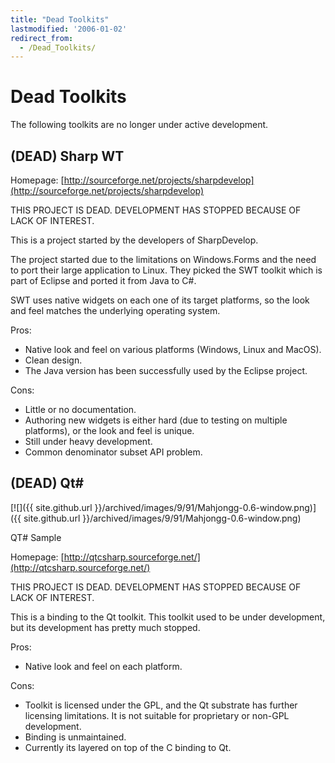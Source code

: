 ```yaml
---
title: "Dead Toolkits"
lastmodified: '2006-01-02'
redirect_from:
  - /Dead_Toolkits/
---
```


Dead Toolkits
=============

The following toolkits are no longer under active development.

(DEAD) Sharp WT
---------------

Homepage: [http://sourceforge.net/projects/sharpdevelop](http://sourceforge.net/projects/sharpdevelop)

THIS PROJECT IS DEAD. DEVELOPMENT HAS STOPPED BECAUSE OF LACK OF INTEREST.

This is a project started by the developers of SharpDevelop.

The project started due to the limitations on Windows.Forms and the need to port their large application to Linux. They picked the SWT toolkit which is part of Eclipse and ported it from Java to C\#.

SWT uses native widgets on each one of its target platforms, so the look and feel matches the underlying operating system.

Pros:

-   Native look and feel on various platforms (Windows, Linux and MacOS).
-   Clean design.
-   The Java version has been successfully used by the Eclipse project.

Cons:

-   Little or no documentation.
-   Authoring new widgets is either hard (due to testing on multiple platforms), or the look and feel is unique.
-   Still under heavy development.
-   Common denominator subset API problem.

(DEAD) Qt\#
-----------

[![]({{ site.github.url }}/archived/images/9/91/Mahjongg-0.6-window.png)]({{ site.github.url }}/archived/images/9/91/Mahjongg-0.6-window.png)

QT\# Sample

Homepage: [http://qtcsharp.sourceforge.net/](http://qtcsharp.sourceforge.net/)

THIS PROJECT IS DEAD. DEVELOPMENT HAS STOPPED BECAUSE OF LACK OF INTEREST.

This is a binding to the Qt toolkit. This toolkit used to be under development, but its development has pretty much stopped.

Pros:

-   Native look and feel on each platform.

Cons:

-   Toolkit is licensed under the GPL, and the Qt substrate has further licensing limitations. It is not suitable for proprietary or non-GPL development.
-   Binding is unmaintained.
-   Currently its layered on top of the C binding to Qt.


